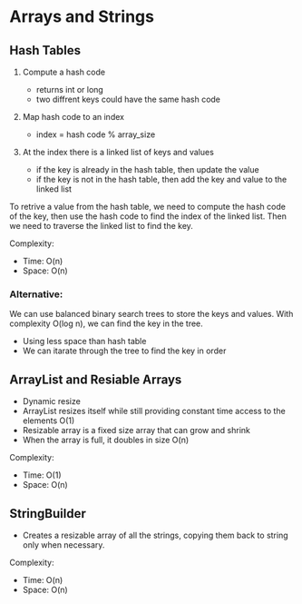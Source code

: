 # Arrays and Strings

## Hash Tables

1. Compute a hash code
    * returns int or long
    * two diffrent keys could have the same hash code

2. Map hash code to an index
    * index = hash code % array_size

3. At the index there is a linked list of keys and values
    * if the key is already in the hash table, then update the value
    * if the key is not in the hash table, then add the key and value to the linked list

To retrive a value from the hash table, we need to compute the hash code of the key, then use the hash code to find the index of the linked list. Then we need to traverse the linked list to find the key.

Complexity:
* Time: O(n)
* Space: O(n)

### Alternative:

We can use balanced binary search trees to store the keys and values. With complexity O(log n), we can find the key in the tree.
* Using less space than hash table
* We can itarate through the tree to find the key in order

## ArrayList and Resiable Arrays

* Dynamic resize
* ArrayList resizes itself while still providing constant time access to the elements O(1)
* Resizable array is a fixed size array that can grow and shrink
* When the array is full, it doubles in size O(n)

Complexity:
* Time: O(1)
* Space: O(n)

## StringBuilder

* Creates a resizable array of all the strings, copying them back to string only when necessary.

Complexity:
* Time: O(n)
* Space: O(n)